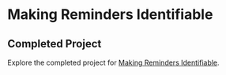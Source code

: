 # Making Reminders Identifiable

## Completed Project

Explore the completed project for [Making Reminders Identifiable](https://developer.apple.com/tutorials/app-dev-training/making-reminders-identifiable).